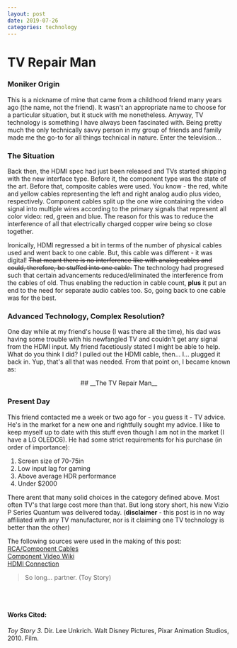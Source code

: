 ```yaml
---
layout: post
date: 2019-07-26
categories: technology
---
```


<div class="blurb">
  <h1>TV Repair Man</h1> 
</div>

### __Moniker Origin__
This is a nickname of mine that came from a childhood friend many years ago (the name, not the friend). It wasn't an appropriate name to choose for a particular situation, but it stuck with me nonetheless. Anyway, TV technology is something I have always been fascinated with. Being pretty much the only technically savvy person in my group of friends and family made me the go-to for all things technical in nature. Enter the television...

### __The Situation__
Back then, the HDMI spec had just been released and TVs started shipping with the new interface type. Before it, the component type was the state of the art. Before that, composite cables were used. You know - the red, white and yellow cables representing the left and right analog audio plus video, respectively. Component cables split up the one wire containing the video signal into multiple wires according to the primary signals that represent all color video: red, green and blue. The reason for this was to reduce the interference of all that electrically charged copper wire being so close together. 

Ironically, HDMI regressed a bit in terms of the number of physical cables used and went back to one cable. But, this cable was different - it was digital! ~~That meant there is no interference like with analog cables and could, therefore, be stuffed into one cable.~~ The technology had progresed such that certain advancements reduced/eliminated the interference from the cables of old. Thus enabling the reduction in cable count, **plus** it put an end to the need for separate audio cables too. So, going back to one cable was for the best.

### __Advanced Technology, Complex Resolution?__
One day while at my friend's house (I was there all the time), his dad was having some trouble with his newfangled TV and couldn't get any signal from the HDMI input. My friend facetiously stated I might be able to help. What do you think I did? I pulled out the HDMI cable, then... I... plugged it back in. Yup, that's all that was needed. From that point on, I became known as:

<div style="text-align:center">## __The TV Repair Man__ </div>

### __Present Day__
This friend contacted me a week or two ago for - you guess it - TV advice. He's in the market for a new one and rightfully sought my advice. I like to keep myself up to date with this stuff even though I am not in the market (I have a LG OLEDC6). He had some strict requirements for his purchase (in order of importance):

1. Screen size of 70-75in<br>
2. Low input lag for gaming<br>
3. Above average HDR performance<br>
4. Under $2000

There arent that many solid choices in the category defined above. Most often TV's that large cost more than that. But long story short, his new Vizio P Series Quantum was delivered today. (**disclaimer** - this post is in no way affiliated with any TV manufacturer, nor is it claiming one TV technology is better than the other)

The following sources were used in the making of this post:<br>
[RCA/Component Cables](https://www.techwalla.com/articles/what-do-the-colors-mean-on-the-rca-cables)<br>
[Component Video Wiki](https://en.wikipedia.org/wiki/Component_video)<br>
[HDMI Connection](https://electronics.howstuffworks.com/hdmi2.htm)<br>

> So long... partner. (Toy Story)

<br><br>
#### Works Cited:
*Toy Story 3.* Dir. Lee Unkrich.  Walt Disney Pictures, Pixar Animation Studios, 2010. Film.
